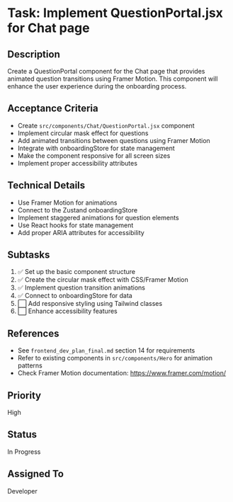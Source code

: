 # Task: Implement QuestionPortal.jsx for Chat page

## Description
Create a QuestionPortal component for the Chat page that provides animated question transitions using Framer Motion. This component will enhance the user experience during the onboarding process.

## Acceptance Criteria
- Create `src/components/Chat/QuestionPortal.jsx` component
- Implement circular mask effect for questions
- Add animated transitions between questions using Framer Motion
- Integrate with onboardingStore for state management
- Make the component responsive for all screen sizes
- Implement proper accessibility attributes

## Technical Details
- Use Framer Motion for animations
- Connect to the Zustand onboardingStore
- Implement staggered animations for question elements
- Use React hooks for state management
- Add proper ARIA attributes for accessibility

## Subtasks
1. ✅ Set up the basic component structure
2. ✅ Create the circular mask effect with CSS/Framer Motion
3. ✅ Implement question transition animations
4. ✅ Connect to onboardingStore for data
5. ⬜ Add responsive styling using Tailwind classes
6. ⬜ Enhance accessibility features

## References
- See `frontend_dev_plan_final.md` section 14 for requirements
- Refer to existing components in `src/components/Hero` for animation patterns
- Check Framer Motion documentation: https://www.framer.com/motion/

## Priority
High

## Status
In Progress

## Assigned To
Developer 